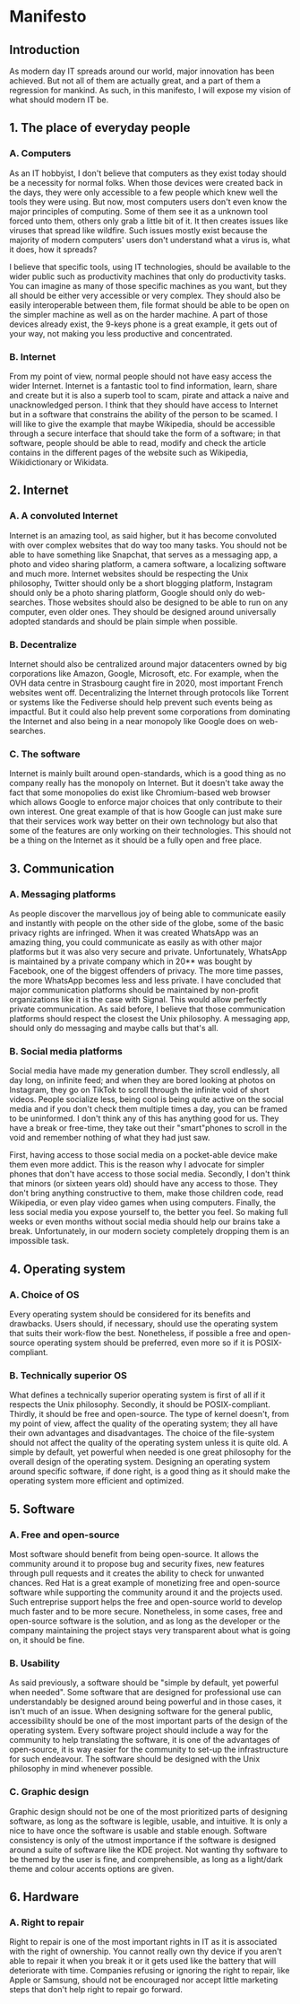 # Manifesto

## Introduction

As modern day IT spreads around our world, major innovation has been achieved. But not all of them are actually great, and a part of them a regression for mankind. As such, in this manifesto, I will expose my vision of what should modern IT be.

## 1. The place of everyday people

### A. Computers

As an IT hobbyist, I don't believe that computers as they exist today should be a necessity for normal folks.
When those devices were created back in the days, they were only accessible to a few people which knew well the tools they were using.
But now, most computers users don't even know the major principles of computing.
Some of them see it as a unknown tool forced unto them, others only grab a little bit of it.
It then creates issues like viruses that spread like wildfire.
Such issues mostly exist because the majority of modern computers' users don't understand what a virus is, what it does, how it spreads?

I believe that specific tools, using IT technologies, should be available to the wider public such as productivity machines that only do productivity tasks.
You can imagine as many of those specific machines as you want, but they all should be either very accessible or very complex.
They should also be easily interoperable between them, file format should be able to be open on the simpler machine as well as on the harder machine.
A part of those devices already exist, the 9-keys phone is a great example, it gets out of your way, not making you less productive and concentrated.

### B. Internet

From my point of view, normal people should not have easy access the wider Internet.
Internet is a fantastic tool to find information, learn, share and create but it is also a superb tool to scam, pirate and attack a naive and unacknowledged person.
I think that they should have access to Internet but in a software that constrains the ability of the person to be scamed.
I will like to give the example that maybe Wikipedia, should be accessible through a secure interface that should take the form of a software; in that software, people should be able to read, modify and check the article contains in the different pages of the website such as Wikipedia, Wikidictionary or Wikidata.

## 2. Internet

### A. A convoluted Internet

Internet is an amazing tool, as said higher, but it has become convoluted with over complex websites that do way too many tasks.
You should not be able to have something like Snapchat, that serves as a messaging app, a photo and video sharing platform, a camera software, a localizing software and much more.
Internet websites should be respecting the Unix philosophy, Twitter should only be a short blogging platform, Instagram should only be a photo sharing platform, Google should only do web-searches.
Those websites should also be designed to be able to run on any computer, even older ones.
They should be designed around universally adopted standards and should be plain simple when possible.

### B. Decentralize

Internet should also be centralized around major datacenters owned by big corporations like Amazon, Google, Microsoft, etc.
For example, when the OVH data centre in Strasbourg caught fire in 2020, most important French websites went off.
Decentralizing the Internet through protocols like Torrent or systems like the Fediverse should help prevent such events being as impactful.
But it could also help prevent some corporations from dominating the Internet and also being in a near monopoly like Google does on web-searches.

### C. The software

Internet is mainly built around open-standards, which is a good thing as no company really has the monopoly on Internet.
But it doesn't take away the fact that some monopolies do exist like Chromium-based web browser which allows Google to enforce major choices that only contribute to their own interest.
One great example of that is how Google can just make sure that their services work way better on their own technology but also that some of the features are only working on their technologies.
This should not be a thing on the Internet as it should be a fully open and free place.

## 3. Communication

### A. Messaging platforms

As people discover the marvellous joy of being able to communicate easily and instantly with people on the other side of the globe, some of the basic privacy rights are infringed.
When it was created WhatsApp was an amazing thing, you could communicate as easily as with other major platforms but it was also very secure and private.
Unfortunately, WhatsApp is maintained by a private company which in 20** was bought by Facebook, one of the biggest offenders of privacy.
The more time passes, the more WhatsApp becomes less and less private.
I have concluded that major communication platforms should be maintained by non-profit organizations like it is the case with Signal.
This would allow perfectly private communication.
As said before, I believe that those communication platforms should respect the closest the Unix philosophy.
A messaging app, should only do messaging and maybe calls but that's all.

### B. Social media platforms

Social media have made my generation dumber. They scroll endlessly, all day long, on infinite feed; and when they are bored looking at photos on Instagram, they go on TikTok to scroll through the infinite void of short videos.
People socialize less, being cool is being quite active on the social media and if you don't check them multiple times a day, you can be framed to be uninformed.
I don't think any of this has anything good for us.
They have a break or free-time, they take out their "smart"phones to scroll in the void and remember nothing of what they had just saw.

First, having access to those social media on a pocket-able device make them even more addict.
This is the reason why I advocate for simpler phones that don't have access to those social media.
Secondly, I don't think that minors (or sixteen years old) should have any access to those.
They don't bring anything constructive to them, make those children code, read Wikipedia, or even play video games when using computers.
Finally, the less social media you expose yourself to, the better you feel.
So making full weeks or even months without social media should help our brains take a break.
Unfortunately, in our modern society completely dropping them is an impossible task.

## 4. Operating system

### A. Choice of OS

Every operating system should be considered for its benefits and drawbacks.
Users should, if necessary, should use the operating system that suits their work-flow the best.
Nonetheless, if possible a free and open-source operating system should be preferred, even more so if it is POSIX-compliant.

### B. Technically superior OS

What defines a technically superior operating system is first of all if it respects the Unix philosophy.
Secondly, it should be POSIX-compliant.
Thirdly, it should be free and open-source.
The type of kernel doesn't, from my point of view, affect the quality of the operating system; they all have their own advantages and disadvantages.
The choice of the file-system should not affect the quality of the operating system unless it is quite old.
A simple by default, yet powerful when needed is one great philosophy for the overall design of the operating system.
Designing an operating system around specific software, if done right, is a good thing as it should make the operating system more efficient and optimized.

## 5. Software

### A. Free and open-source

Most software should benefit from being open-source.
It allows the community around it to propose bug and security fixes, new features through pull requests and it creates the ability to check for unwanted chances.
Red Hat is a great example of monetizing free and open-source software while supporting the community around it and the projects used.
Such entreprise support helps the free and open-source world to develop much faster and to be more secure.
Nonetheless, in some cases, free and open-source software is the solution, and as long as the developer or the company maintaining the project stays very transparent about what is going on, it should be fine.

### B. Usability

As said previously, a software should be "simple by default, yet powerful when needed".
Some software that are designed for professional use can understandably be designed around being powerful and in those cases, it isn't much of an issue.
When designing software for the general public, accessibility should be one of the most important parts of the design of the operating system.
Every software project should include a way for the community to help translating the software, it is one of the advantages of open-source, it is way easier for the community to set-up the infrastructure for such endeavour.
The software should be designed with the Unix philosophy in mind whenever possible.

### C. Graphic design

Graphic design should not be one of the most prioritized parts of designing software, as long as the software is legible, usable, and intuitive.
It is only a nice to have once the software is usable and stable enough.
Software consistency is only of the utmost importance if the software is designed around a suite of software like the KDE project.
Not wanting thy software to be themed by the user is fine, and comprehensible, as long as a light/dark theme and colour accents options are given.

## 6. Hardware

### A. Right to repair

Right to repair is one of the most important rights in IT as it is associated with the right of ownership.
You cannot really own thy device if you aren't able to repair it when you break it or it gets used like the battery that will deteriorate with time.
Companies refusing or ignoring the right to repair, like Apple or Samsung, should not be encouraged nor accept little marketing steps that don't help right to repair go forward.

